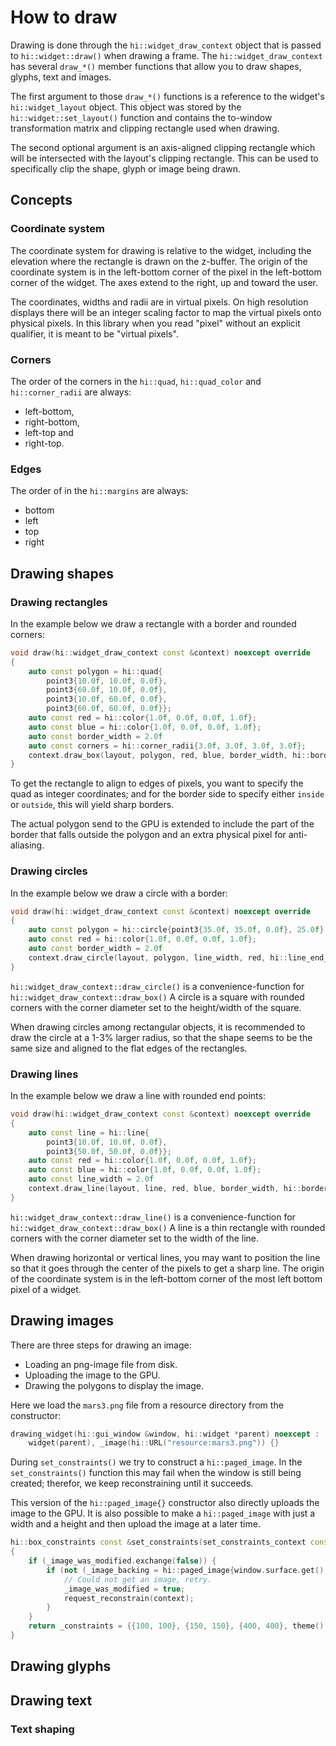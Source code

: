 How to draw
===========

Drawing is done through the `hi::widget_draw_context` object that is passed to
`hi::widget::draw()` when drawing a frame. The `hi::widget_draw_context` has
several `draw_*()` member functions that allow you to draw shapes,
glyphs, text and images.

The first argument to those `draw_*()` functions is a reference to the
widget's `hi::widget_layout` object. This object was stored by the
`hi::widget::set_layout()` function and contains the to-window
transformation matrix and clipping rectangle used when drawing.

The second optional argument is an axis-aligned clipping rectangle
which will be intersected with the layout's clipping rectangle.
This can be used to specifically clip the shape, glyph or image being drawn.

Concepts
--------

### Coordinate system

The coordinate system for drawing is relative to the widget, including the elevation where the rectangle
is drawn on the z-buffer. The origin of the coordinate system is in the left-bottom corner of the pixel
in the left-bottom corner of the widget. The axes extend to the right, up and toward the user.

The coordinates, widths and radii are in virtual pixels. On high resolution displays
there will be an integer scaling factor to map the virtual pixels onto physical pixels. In this library
when you read "pixel" without an explicit qualifier, it is meant to be "virtual pixels".

### Corners

The order of the corners in the `hi::quad`, `hi::quad_color` and `hi::corner_radii` are always:

 - left-bottom,
 - right-bottom,
 - left-top and
 - right-top.

### Edges

The order of in the `hi::margins` are always:

 - bottom
 - left
 - top
 - right

Drawing shapes
--------------

### Drawing rectangles

In the example below we draw a rectangle with a border and rounded corners:

```cpp
void draw(hi::widget_draw_context const &context) noexcept override
{
    auto const polygon = hi::quad{
        point3{10.0f, 10.0f, 0.0f},
        point3{60.0f, 10.0f, 0.0f},
        point3{10.0f, 60.0f, 0.0f},
        point3{60.0f, 60.0f, 0.0f}};
    auto const red = hi::color{1.0f, 0.0f, 0.0f, 1.0f};
    auto const blue = hi::color{1.0f, 0.0f, 0.0f, 1.0f};
    auto const border_width = 2.0f
    auto const corners = hi::corner_radii{3.0f, 3.0f, 3.0f, 3.0f};
    context.draw_box(layout, polygon, red, blue, border_width, hi::border_side::inside, corners);
}
```

To get the rectangle to align to edges of pixels, you want to specify the quad
as integer coordinates; and for the border side to specify either `inside` or `outside`,
this will yield sharp borders.

The actual polygon send to the GPU is extended to include the part
of the border that falls outside the polygon and an extra physical pixel
for anti-aliasing.

### Drawing circles

In the example below we draw a circle with a border:

```cpp
void draw(hi::widget_draw_context const &context) noexcept override
{
    auto const polygon = hi::circle{point3{35.0f, 35.0f, 0.0f}, 25.0f};
    auto const red = hi::color{1.0f, 0.0f, 0.0f, 1.0f};
    auto const border_width = 2.0f
    context.draw_circle(layout, polygon, line_width, red, hi::line_end_cap::round, hi::line_end_cap::round);
}
```

`hi::widget_draw_context::draw_circle()` is a convenience-function for
`hi::widget_draw_context::draw_box()` A circle is a square with rounded corners
with the corner diameter set to the height/width of the square.

When drawing circles among rectangular objects, it is recommended to
draw the circle at a 1-3% larger radius, so that the shape seems to
be the same size and aligned to the flat edges of the rectangles.


### Drawing lines

In the example below we draw a line with rounded end points:

```cpp
void draw(hi::widget_draw_context const &context) noexcept override
{
    auto const line = hi::line{
        point3{10.0f, 10.0f, 0.0f},
        point3{50.0f, 50.0f, 0.0f}};
    auto const red = hi::color{1.0f, 0.0f, 0.0f, 1.0f};
    auto const blue = hi::color{1.0f, 0.0f, 0.0f, 1.0f};
    auto const line_width = 2.0f
    context.draw_line(layout, line, red, blue, border_width, hi::border_side::inside);
}
```

`hi::widget_draw_context::draw_line()` is a convenience-function for
`hi::widget_draw_context::draw_box()` A line is a thin rectangle with rounded corners
with the corner diameter set to the width of the line.

When drawing horizontal or vertical lines, you may want to position the line so
that it goes through the center of the pixels to get a sharp line. The
origin of the coordinate system is in the left-bottom corner of the most left
bottom pixel of a widget.

Drawing images
--------------

There are three steps for drawing an image:
 - Loading an png-image file from disk.
 - Uploading the image to the GPU.
 - Drawing the polygons to display the image.

Here we load the `mars3.png` file from a resource directory from the constructor:

```cpp
drawing_widget(hi::gui_window &window, hi::widget *parent) noexcept :
    widget(parent), _image(hi::URL("resource:mars3.png")) {}
```

During `set_constraints()`  we try to construct a `hi::paged_image`. In the
`set_constraints()` function this may fail when the window is still being created;
therefor, we keep reconstraining until it succeeds.

This version of the `hi::paged_image{}` constructor also directly uploads the
image to the GPU. It is also possible to make a `hi::paged_image` with just
a width and a height and then upload the image at a later time.

```cpp
hi::box_constraints const &set_constraints(set_constraints_context const &context) noexcept override
{
    if (_image_was_modified.exchange(false)) {
        if (not (_image_backing = hi::paged_image{window.surface.get(), _image})) {
            // Could not get an image, retry.
            _image_was_modified = true;
            request_reconstrain(context);
        }
    }
    return _constraints = {{100, 100}, {150, 150}, {400, 400}, theme().margin()};
}
```

Drawing glyphs
--------------

Drawing text
------------

### Text shaping
